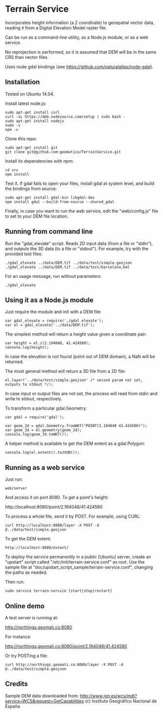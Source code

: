 Terrain Service
===============

Incorporates height information (a Z coordinate) to geospatial vector data, reading it from a Digital Elevation Model raster file.

Can be run as a command-line utility, as a Node.js module, or as a web service.

No reprojection is performed, so it is assumed that DEM will be in the same CRS than vector files.

Uses node gdal bindings (see https://github.com/naturalatlas/node-gdal).


Installation
------------

Tested on Ubuntu 14.04.

Install latest node.js:

    sudo apt-get install curl
    curl -sL https://deb.nodesource.com/setup | sudo bash -
    sudo apt-get install nodejs
    node -v
    npm -v

Clone this repo:

    sudo apt-get install git
    git clone git@github.com:geomatico/TerrainService.git

Install its dependencies with npm:

    cd src
    npm install

Test it. If gdal fails to open your files, install gdal at system level, and build the bindings from source:

    sudo apt-get install gdal-bin libgdal-dev
    npm install gdal --build-from-source --shared_gdal

Finally, in case you want to run the web service, edit the "web/config.js" file to set to your DEM file location.


Running from command line
-------------------------

Run the "gdal_elevate" script. Reads 2D input data (from a file or "stdin"), and outputs the 3D data (to a file or "stdout"). For example, try with the provided test files:

    ./gdal_elevate ../data/DEM.tif ../data/test/simple.geojson
    ./gdal_elevate ../data/DEM.tif ../data/test/barcelona.kml


For an usage message, run without parameters:

    ./gdal_elevate


Using it as a Node.js module
----------------------------

Just require the module and init with a DEM file:

    var gdal_elevate = require(',/gdal_elevate');
    var el = gdal_elevate('../data/DEM.tif');

The simplest method will return a height value given a coordinate pair:

    var height = el.z(2.194048, 41.424580);
    console.log(height);

In case the elevation is not found (point out of DEM domain), a NaN will be returned.

The most general method will return a 3D file from a 2D file:

    el.layer('../data/test/simple.geojson' /* second param not set, outputs to stdout */);

In case input or output files are not set, the process will read from stdin and write to stdout, respectively.

To transform a particular gdal.Geometry:

    var gdal = require('gdal');

    var geom_2d = gdal.Geometry.fromWKT("POINT(2.194048 41.424580)");
    var geom_3d = el.geometry(geom_2d);
    console.log(geom_3d.toWKT());

A helper method is available to get the DEM extent as a gdal.Polygon:

    console.log(el.extent().toJSON());



Running as a web service
------------------------

Just run:

    web/server

And access it on port 8080. To get a point's height:

   http://localhost:8080/point/2.194048/41.424580

To process a whole file, send it by POST. For example, using CURL:

    curl http://localhost:8080/layer -X POST -d @../data/test/simple.geojson

To get the DEM extent:

    http://localhost:8080/extent/

To deploy the service permanently in a public [Ubuntu] server, create an "upstart" script called "/etc/init/terrain-service.conf" as root. Use the sample file at "doc/upstart_script_sample/terrain-service.conf", changing the paths as needed.

Then run:

    sudo service terrain-service [start|stop|restart]


Online demo
-----------

A test server is running at:

   http://northings.geomati.co:8080

For instance:

   http://northings.geomati.co:8080/point/2.194048/41.424580
   
Or try POSTing a file:

    curl http://northings.geomati.co:8080/layer -X POST -d @../data/test/simple.geojson


Credits
-------

Sample DEM data downloaded from:
http://www.ign.es/wcs/mdt?service=WCS&request=GetCapabilities
(c) Instituto Geográfico Nacional de España
